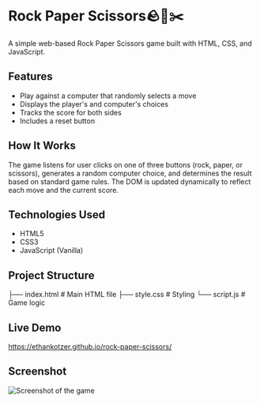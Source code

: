 # Rock Paper Scissors🪨📄✂️

A simple web-based Rock Paper Scissors game built with HTML, CSS, and JavaScript.

## Features
- Play against a computer that randomly selects a move
- Displays the player's and computer's choices
- Tracks the score for both sides
- Includes a reset button

## How It Works
The game listens for user clicks on one of three buttons (rock, paper, or scissors), generates a random computer choice, and determines the result based on standard game rules. The DOM is updated dynamically to reflect each move and the current score.

## Technologies Used
- HTML5
- CSS3
- JavaScript (Vanilla)

## Project Structure
├── index.html # Main HTML file
├── style.css # Styling
└── script.js # Game logic

## Live Demo
https://ethankotzer.github.io/rock-paper-scissors/
## Screenshot

![Screenshot of the game](screenshot.png)
